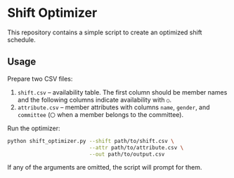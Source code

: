 # Shift Optimizer

This repository contains a simple script to create an optimized shift schedule.

## Usage

Prepare two CSV files:

1. `shift.csv` &ndash; availability table. The first column should be member
   names and the following columns indicate availability with `○`.
2. `attribute.csv` &ndash; member attributes with columns `name`, `gender`, and
   `committee` (`〇` when a member belongs to the committee).

Run the optimizer:

```bash
python shift_optimizer.py --shift path/to/shift.csv \
                          --attr path/to/attribute.csv \
                          --out path/to/output.csv
```

If any of the arguments are omitted, the script will prompt for them.

